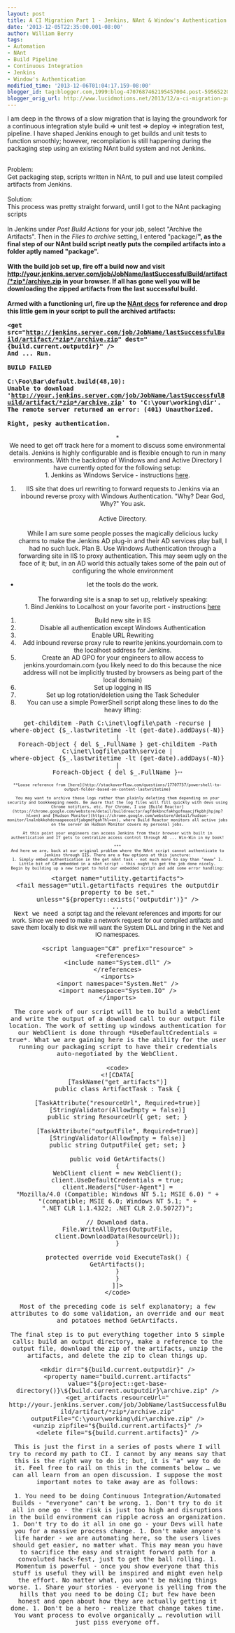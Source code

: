 ```yaml
---
layout: post
title: A CI Migration Part 1 - Jenkins, NAnt & Window's Authentication
date: '2013-12-05T22:35:00.001-08:00'
author: William Berry
tags:
- Automation
- NAnt
- Build Pipeline
- Continuous Integration
- Jenkins
- Window's Authentication
modified_time: '2013-12-06T01:04:17.159-08:00'
blogger_id: tag:blogger.com,1999:blog-4707687462195457004.post-5956522040264772246
blogger_orig_url: http://www.lucidmotions.net/2013/12/a-ci-migration-part-1-jenkins-nant.html
---
```


I am deep in the throws of a slow migration that is laying the groundwork for 
a continuous integration style build =&gt; unit test =&gt; deploy =&gt; 
integration test, pipeline.  I have shaped Jenkins enough to get builds and 
unit tests to function smoothly; however, recompilation is still happening 
during the packaging step using an existing NAnt build system and not 
Jenkins.<br><div><br><div>Problem:<div>Get packaging step, scripts written in 
NAnt, to pull and use latest compiled artifacts from 
Jenkins.<div><br><div>Solution:<div>This process was pretty straight forward, 
until I got to the NAnt packaging scripts<br><br>In Jenkins under *Post Build 
Actions* for your job, select "Archive the Artifacts".  Then in the *Files to 
archive* setting, I entered "package/**", as the final step of our NAnt build 
script neatly puts the compiled artifacts into a folder aptly named 
"package".<br><br>With the build job set up, fire off a build now and visit 
http://your.jenkins.server.com/job/JobName/lastSuccessfulBuild/artifact/*zip*/archive.zip 
in your browser.  If all has gone well you will be downloading the zipped 
artifacts from the last successful build.<br><br>Armed with a functioning url, 
fire up the [NAnt 
docs](http://nant.sourceforge.net/release/0.91/help/tasks/get.html) for 
reference and drop this little gem in your script to pull the archived 
artifacts:<br><span style="font-family: monospace, 'Courier New', Courier; 
font-size: 14px;"><br>&lt;get 
src="http://jenkins.server.com/job/JobName/lastSuccessfulBuild/artifact/*zip*/archive.zip" 
dest="{build.current.outputdir}" /&gt;<br>And ... Run.<br><br><span 
style="font-family: monospace, 'Courier New', Courier; font-size: 14px;">BUILD 
FAILED<br><br>C:\Foo\Bar\default.build(48,10):<br>Unable to download 
'http://your.jenkins.server.com/job/JobName/lastSuccessfulBuild/artifact/*zip*/archive.zip' 
to 'C:\your\working\dir\'. The remote server returned an error: (401) 
Unauthorized.<br><span style="font-family: monospace, 'Courier New', Courier; 
font-size: 14px;"><br>Right, pesky authentication. <br><br><div 
style="text-align: center;">***<br>We need to get off track here for a moment 
to discuss some environmental details.  Jenkins is highly configurable and is 
flexible enough to run in many environments.  With the backdrop of Windows and 
and Active Directory I have currently opted for the following setup:<br>1. 
Jenkins as Windows Service - instructions 
[here](https://wiki.jenkins-ci.org/display/JENKINS/Installing+Jenkins+as+a+Windows+service). 
1. IIS site that does url rewriting to forward requests to Jenkins via an 
inbound reverse proxy with Windows Authentication. 
"Why? Dear God, Why?" You ask.<br><br>Active Directory. <br><br>While I am 
sure some people posses the magically delicious lucky charms to make the 
Jenkins AD plug-in and their AD services play ball, I had no such luck.  Plan 
B.  Use Windows Authentication through a forwarding site in IIS to proxy 
authentication.  This may seem ugly on the face of it; but, in an AD world 
this actually takes some of the pain out of configuring the whole environment 
- let the tools do the work.<br><br>The forwarding site is a snap to set up, 
relatively speaking:<br>1. Bind Jenkins to Localhost on your favorite port - 
instructions 
[here](https://wiki.jenkins-ci.org/display/JENKINS/Starting+and+Accessing+Jenkins) 
1. Build new site in IIS 
1. Disable all authentication except Windows Authentication 
1. Enable URL Rewriting 
1. Add inbound reverse proxy rule to rewrite jenkins.yourdomain.com to the 
localhost address for Jenkins. 
1. Create an AD GPO for your engineers to allow access to 
jenkins.yourdomain.com (you likely need to do this because the nice address 
will not be implicitly trusted by browsers as being part of the local domain) 
1. Set up logging in IIS 
1. Set up log rotation/deletion using the Task Scheduler 
1.  You can use a simple PowerShell script along these lines to do the heavy 
lifting: 
<div><span style="font-family: monospace, 'Courier New', Courier; font-size: 
14px;">get-childitem -Path C:\inet\logfile\path -recurse | <br><span 
style="font-family: monospace, 'Courier New', Courier; font-size: 
14px;">where-object {$_.lastwritetime -lt (get-date).addDays(-N)} | <br><span 
style="font-family: monospace, 'Courier New', Courier; font-size: 
14px;">Foreach-Object { del $_.FullName } get-childitem -Path 
C:\inet\logfile\path\service | <br><span style="font-family: monospace, 
'Courier New', Courier; font-size: 14px;">where-object {$_.lastwritetime -lt 
(get-date).addDays(-N)} | <br><span style="font-family: monospace, 'Courier 
New', Courier; font-size: 14px;">Foreach-Object { del $_.FullName }<span 
style="font-family: monospace, 'Courier New', Courier; font-size: 
xx-small;">**<br><span style="font-family: monospace, 'Courier New', Courier; 
font-size: 14px;"><br><span style="font-family: monospace, 'Courier New', 
Courier; font-size: xx-small;">**Loose reference from 
[here](http://stackoverflow.com/questions/17707757/powershell-to-output-folder-based-on-content-lastwritetime)<br><br>You 
may want to archive these logs rather than plainly deleting them depending on 
your security and bookkeeping needs.  Be aware that the log files will fill 
quickly with devs using Chrome notifiers, etc.  For Chrome, I use [Build 
Reactor](https://chrome.google.com/webstore/detail/buildreactor/agfdekbncfakhgofmaacjfkpbhjhpjmp?hl=en) 
and [Hudson 
Monitor](https://chrome.google.com/webstore/detail/hudson-monitor/lnalnbkkohdcnaapeeceifjabgmdfgah?hl=en), 
where Build Reactor monitors all active jobs on the server an Hudson Monitor 
covers my personal jobs.<br><span style="font-family: monospace, 'Courier 
New', Courier; font-size: 14px;"><br>At this point your engineers can access 
Jenkins from their browser with built in authentication and IT gets to 
centralize access control through AD ... Win-Win in my book!<br><br><div 
style="text-align: center;">***<br>And here we are, back at our original 
problem where the NAnt script cannot authenticate to Jenkins through IIS.  
There are a few options at this juncture:<br>1. Simply embed authentication in 
the get nAnt task - not much more to say than "ewww" 
1. Little bit of C# embedded in a nAnt script - this ought to get the job done 
nicely. 
<div>Begin by building up a new target to hold our embedded script and add 
some error handling:<div><br><div><span style="font-family: monospace, 
'Courier New', Courier; font-size: 14px;">&lt;target 
name="utility.getartifacts"&gt;<div><span style="font-family: monospace, 
'Courier New', Courier; font-size: 14px;">        &lt;fail 
message="util.getartifacts requires the outputdir property to be set." 
unless="${property::exists('outputdir')}" /&gt;<div><span style="font-family: 
monospace, 'Courier New', Courier; font-size: 14px;">...<br>Next we need 
a<span style="font-family: 'Helvetica Neue Light', HelveticaNeue-Light, 
helvetica, arial, sans-serif;"> script tag and the relevant references and 
imports for our work.  Since we need to make a network request for our 
compiled artifacts and save them locally to disk we will want the System DLL 
and bring in the Net and IO namespaces.<div><br><span style="font-family: 
monospace, 'Courier New', Courier; font-size: 14px;">&lt;script language="C#" 
prefix="resource" &gt;<br>            &lt;references&gt;<br>                
&lt;include name="System.dll" /&gt;<br>            &lt;/references&gt;<br>     
       &lt;imports&gt;<br>                &lt;import namespace="System.Net" 
/&gt;<br>                &lt;import namespace="System.IO" /&gt;<br>            
&lt;/imports&gt;<br><span style="font-family: monospace, 'Courier New', 
Courier; font-size: 14px;"><br>The core work of our script will be to build a 
WebClient and write the output of a download call to our output file location. 
 The work of setting up windows authentication for our WebClient is done 
through *UseDefaultCredentials = true*.  What we are gaining here is the 
ability for the user running our packaging script to have their credentials 
auto-negotiated by the WebClient.<br><br><span style="font-family: monospace, 
'Courier New', Courier; font-size: 14px;">    &lt;code&gt;<br>         
&lt;![CDATA[<br>            [TaskName("get_artifacts")]<br>            public 
class ArtifactTask : Task {<br><br>                
[TaskAttribute("resourceUrl", Required=true)]<br><span style="font-family: 
monospace, 'Courier New', Courier; font-size: 14px;">                
[StringValidator(AllowEmpty = false)]<br>                public string 
ResourceUrl{ get; set; }<br><span style="font-family: monospace, 'Courier 
New', Courier; font-size: 14px;"><br>                
[TaskAttribute("outputFile", Required=true)]<br><span style="font-family: 
monospace, 'Courier New', Courier; font-size: 14px;">                
[StringValidator(<span style="font-family: monospace, 'Courier New', Courier; 
font-size: 14px;">AllowEmpty = false<span style="font-family: monospace, 
'Courier New', Courier; font-size: 14px;">)]<br><span style="font-family: 
monospace, 'Courier New', Courier; font-size: 14px;">                public 
string OutputFile{ get; set; }<br>              <br>                public 
void GetArtifacts()<br>                {<br>                    WebClient  
client = new WebClient();<br>                    client.UseDefaultCredentials 
= true;<br>                    client.Headers["User-Agent"] =<br>              
      "Mozilla/4.0 (Compatible; Windows NT 5.1; MSIE 6.0) " +<br>              
      "(compatible; MSIE 6.0; Windows NT 5.1; " +<br>                    ".NET 
CLR 1.1.4322; .NET CLR 2.0.50727)";<br><br>                    // Download 
data.<br>                    File.WriteAllBytes(OutputFile,<br><span 
style="font-family: monospace, 'Courier New', Courier; font-size: 14px;">      
                  client.DownloadData(ResourceUrl));<br>                
}<br><br>                protected override void ExecuteTask() {<br>           
         GetArtifacts();<br>                }<br>            }<br>        
]]&gt;<br>    &lt;/code&gt;<br><span 14px="" courier="" font-size:="" 
monospace="" new="" ourier=""><br>Most of the preceding code is self 
explanatory; a few attributes to do some validation, an override and our meat 
and potatoes method GetArtifacts.<br><br>The final step is to put everything 
together into 5 simple calls: build an output directory, make a reference to 
the output file, download the zip of the artifacts, unzip the artifacts, and 
delete the zip to clean things up.<br><br><span style="font-family: monospace, 
'Courier New', Courier; font-size: 14px;">        &lt;mkdir 
dir="${build.current.outputdir}" /&gt;<br>        &lt;property 
name="build.current.artifacts" value="${project::get-base-               <br>  
          directory()}\${build.current.outputdir}\archive.zip" /&gt;<br>       
 &lt;get_artifacts resourceUrl="<br><span style="font-family: monospace, 
'Courier New', Courier; font-size: 
14px;">http://your.jenkins.server.com/job/JobName/lastSuccessfulBuild/artifact/*zip*/archive.zip" 
outputFile="C:\your\working\dir\<span style="font-family: monospace, 'Courier 
New', Courier; font-size: 14px;">archive.zip<span style="font-family: 
monospace, 'Courier New', Courier; font-size: 14px;">" /&gt;<br><span 
style="font-family: monospace, 'Courier New', Courier; font-size: 14px;">      
  &lt;unzip zipfile="${build.current.artifacts}" /&gt;<br>        &lt;delete 
file="${build.current.artifacts}" /&gt;<br><br>This is just the first in a 
series of posts where I will try to record my path to CI.  I cannot by any 
means say that this is the right way to do it; but, it is "a" way to do it.  
Feel free to rail on this in the comments below … we can all learn from an 
open discussion.  I suppose the most important notes to take away are as 
follows:<br><br>1. You need to be doing Continuous Integration/Automated 
Builds - "everyone" can't be wrong. 
1. Don't try to do it all in one go - the risk is just too high and 
disruptions in the build environment can ripple across an organization. 
1. Don't try to do it all in one go - your Devs will hate you for a massive 
process change. 
1. Don't make anyone's life harder - we are automating here, so the users 
lives should get easier, no matter what.  This may mean you have to sacrifice 
the easy and straight forward path for a convoluted hack-fest, just to get the 
ball rolling. 
1. Momentum is powerful - once you show everyone that this stuff is useful 
they will be inspired and might even help the effort.  No matter what, you 
won't be making things worse. 
1. Share your stories - everyone is yelling from the hills that you need to be 
doing CI; but few have been honest and open about how they are actually 
getting it done. 
1. Don't be a hero - realize that change takes time.  You want process to 
evolve organically … revolution will just piss everyone off. 
<div><br> 